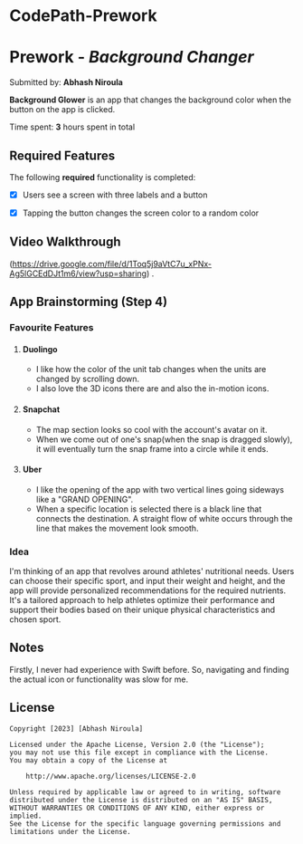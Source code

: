 # CodePath-Prework
# Prework - *Background Changer*

Submitted by: **Abhash Niroula**

**Background Glower** is an app that changes the background color when the button on the app is clicked. 

Time spent: **3** hours spent in total

## Required Features

The following **required** functionality is completed:



- [X] Users see a screen with three labels and a button
- [X] Tapping the button changes the screen color to a random color
      
 
## Video Walkthrough

(https://drive.google.com/file/d/1Toq5j9aVtC7u_xPNx-Ag5lGCEdDJt1m6/view?usp=sharing) .

## App Brainstorming (Step 4)

### Favourite Features
 
1) #### Duolingo 
   - I like how the color of the unit tab changes when the units are changed by scrolling down.
   - I also love the 3D icons there are and also the in-motion icons.

2) #### Snapchat
   - The map section looks so cool with the account's avatar on it.
   - When we come out of one's snap(when the snap is dragged slowly), it will eventually turn the snap frame into a circle while it ends.

3) #### Uber
   - I like the opening of the app with two vertical lines going sideways like a "GRAND OPENING".
   - When a specific location is selected there is a black line that connects the destination. A straight flow of white occurs through the line that makes the movement look smooth. 

### Idea

I'm thinking of an app that revolves around athletes' nutritional needs. Users can choose their specific sport, and input their weight and height, and the app will provide personalized recommendations for the required nutrients.
It's a tailored approach to help athletes optimize their performance and support their bodies based on their unique physical characteristics and chosen sport.


## Notes

Firstly, I never had experience with Swift before. So, navigating and finding the actual icon or functionality was slow for me.  


## License

    Copyright [2023] [Abhash Niroula]

    Licensed under the Apache License, Version 2.0 (the "License");
    you may not use this file except in compliance with the License.
    You may obtain a copy of the License at

        http://www.apache.org/licenses/LICENSE-2.0

    Unless required by applicable law or agreed to in writing, software
    distributed under the License is distributed on an "AS IS" BASIS,
    WITHOUT WARRANTIES OR CONDITIONS OF ANY KIND, either express or implied.
    See the License for the specific language governing permissions and
    limitations under the License.
